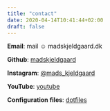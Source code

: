 ```yaml
---
title: "contact"
date: 2020-04-14T10:41:44+02:00
draft: false
---
```


**Email**: mail ☺ madskjeldgaard.dk

**Github**: [madskjeldgaard](https://github.com/madskjeldgaard)

**Instagram**: [@mads_kjeldgaard](https://instagram.com/mads_kjeldgaard)

**YouTube**: [youtube](https://www.youtube.com/channel/UC09kahMLKXpcNzltxIXlq5g)

**Configuration files**: [dotfiles](https://github.com/madskjeldgaard/dotfiles)
